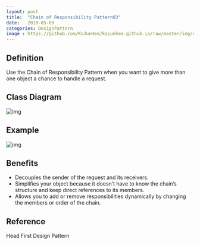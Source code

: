 ```yaml
---
layout: post
title:  "Chain of Responsibility Pattern03"
date:   2018-05-09
categories: DesignPattern
image : https://github.com/KoJunHee/kojunhee.github.io/raw/master/img/dpci.png
---
```


## Definition

Use the Chain of Responsibility Pattern when you want to give more than one object a chance to handle a request. 

## Class Diagram

![img](https://github.com/KoJunHee/kojunhee.github.io/raw/master/img/chain0301.png)

## Example

![img](https://github.com/KoJunHee/kojunhee.github.io/raw/master/img/chain0302.png)

## Benefits

- Decouples the sender of the request and its receivers. 
- Simplifies your object because it doesn’t have to know the chain’s structure and keep direct references to its members. 
- Allows you to add or remove responsibilities dynamically by changing the members or order of the chain. 

## Reference

Head First Design Pattern



